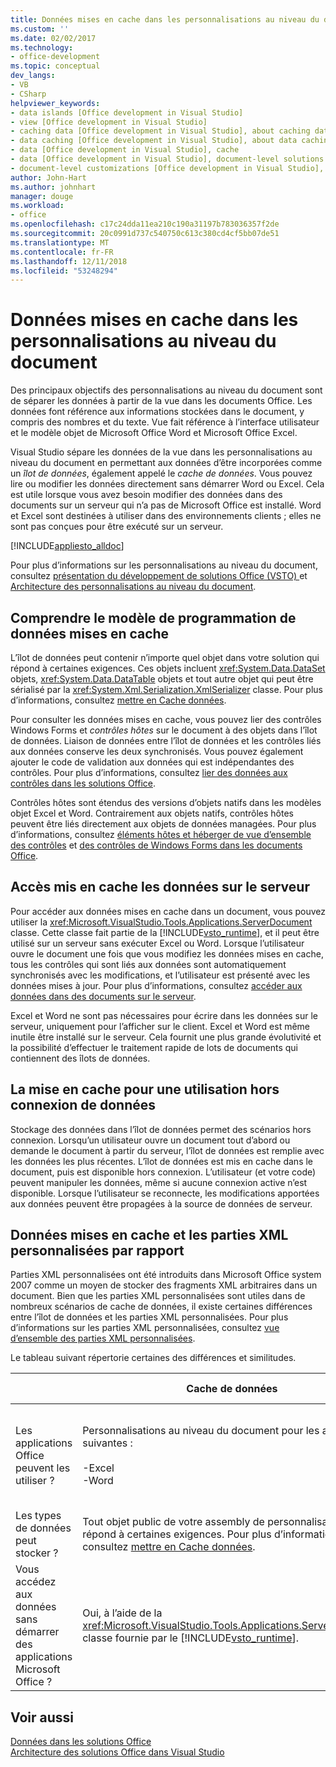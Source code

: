 ```yaml
---
title: Données mises en cache dans les personnalisations au niveau du document
ms.custom: ''
ms.date: 02/02/2017
ms.technology:
- office-development
ms.topic: conceptual
dev_langs:
- VB
- CSharp
helpviewer_keywords:
- data islands [Office development in Visual Studio]
- view [Office development in Visual Studio]
- caching data [Office development in Visual Studio], about caching data
- data caching [Office development in Visual Studio], about data caching
- data [Office development in Visual Studio], cache
- data [Office development in Visual Studio], document-level solutions
- document-level customizations [Office development in Visual Studio], data model
author: John-Hart
ms.author: johnhart
manager: douge
ms.workload:
- office
ms.openlocfilehash: c17c24dda11ea210c190a31197b783036357f2de
ms.sourcegitcommit: 20c0991d737c540750c613c380cd4cf5bb07de51
ms.translationtype: MT
ms.contentlocale: fr-FR
ms.lasthandoff: 12/11/2018
ms.locfileid: "53248294"
---
```

# <a name="cached-data-in-document-level-customizations"></a>Données mises en cache dans les personnalisations au niveau du document
  Des principaux objectifs des personnalisations au niveau du document sont de séparer les données à partir de la vue dans les documents Office. Les données font référence aux informations stockées dans le document, y compris des nombres et du texte. Vue fait référence à l’interface utilisateur et le modèle objet de Microsoft Office Word et Microsoft Office Excel.  
  
 Visual Studio sépare les données de la vue dans les personnalisations au niveau du document en permettant aux données d’être incorporées comme un *îlot de données*, également appelé le *cache de données*. Vous pouvez lire ou modifier les données directement sans démarrer Word ou Excel. Cela est utile lorsque vous avez besoin modifier des données dans des documents sur un serveur qui n’a pas de Microsoft Office est installé. Word et Excel sont destinées à utiliser dans des environnements clients ; elles ne sont pas conçues pour être exécuté sur un serveur.  
  
 [!INCLUDE[appliesto_alldoc](../vsto/includes/appliesto-alldoc-md.md)]  
  
 Pour plus d’informations sur les personnalisations au niveau du document, consultez [présentation du développement de solutions Office &#40;VSTO&#41; ](../vsto/office-solutions-development-overview-vsto.md) et [Architecture des personnalisations au niveau du document](../vsto/architecture-of-document-level-customizations.md).  
  
## <a name="understand-the-cached-data-programming-model"></a>Comprendre le modèle de programmation de données mises en cache  
 L’îlot de données peut contenir n’importe quel objet dans votre solution qui répond à certaines exigences. Ces objets incluent <xref:System.Data.DataSet> objets, <xref:System.Data.DataTable> objets et tout autre objet qui peut être sérialisé par la <xref:System.Xml.Serialization.XmlSerializer> classe. Pour plus d’informations, consultez [mettre en Cache données](../vsto/caching-data.md).  
  
 Pour consulter les données mises en cache, vous pouvez lier des contrôles Windows Forms et *contrôles hôtes* sur le document à des objets dans l’îlot de données. Liaison de données entre l’îlot de données et les contrôles liés aux données conserve les deux synchronisés. Vous pouvez également ajouter le code de validation aux données qui est indépendantes des contrôles. Pour plus d’informations, consultez [lier des données aux contrôles dans les solutions Office](../vsto/binding-data-to-controls-in-office-solutions.md).  
  
 Contrôles hôtes sont étendus des versions d’objets natifs dans les modèles objet Excel et Word. Contrairement aux objets natifs, contrôles hôtes peuvent être liés directement aux objets de données managées. Pour plus d’informations, consultez [éléments hôtes et héberger de vue d’ensemble des contrôles](../vsto/host-items-and-host-controls-overview.md) et [des contrôles de Windows Forms dans les documents Office](../vsto/windows-forms-controls-on-office-documents-overview.md).  
  
## <a name="access-cached-data-on-the-server"></a>Accès mis en cache les données sur le serveur  
 Pour accéder aux données mises en cache dans un document, vous pouvez utiliser la <xref:Microsoft.VisualStudio.Tools.Applications.ServerDocument> classe. Cette classe fait partie de la [!INCLUDE[vsto_runtime](../vsto/includes/vsto-runtime-md.md)], et il peut être utilisé sur un serveur sans exécuter Excel ou Word. Lorsque l’utilisateur ouvre le document une fois que vous modifiez les données mises en cache, tous les contrôles qui sont liés aux données sont automatiquement synchronisés avec les modifications, et l’utilisateur est présenté avec les données mises à jour. Pour plus d’informations, consultez [accéder aux données dans des documents sur le serveur](../vsto/accessing-data-in-documents-on-the-server.md).  
  
 Excel et Word ne sont pas nécessaires pour écrire dans les données sur le serveur, uniquement pour l’afficher sur le client. Excel et Word est même inutile être installé sur le serveur. Cela fournit une plus grande évolutivité et la possibilité d’effectuer le traitement rapide de lots de documents qui contiennent des îlots de données.  
  
## <a name="data-caching-for-offline-use"></a>La mise en cache pour une utilisation hors connexion de données  
 Stockage des données dans l’îlot de données permet des scénarios hors connexion. Lorsqu’un utilisateur ouvre un document tout d’abord ou demande le document à partir du serveur, l’îlot de données est remplie avec les données les plus récentes. L’îlot de données est mis en cache dans le document, puis est disponible hors connexion. L’utilisateur (et votre code) peuvent manipuler les données, même si aucune connexion active n’est disponible. Lorsque l’utilisateur se reconnecte, les modifications apportées aux données peuvent être propagées à la source de données de serveur.  
  
## <a name="cached-data-and-custom-xml-parts-compared"></a>Données mises en cache et les parties XML personnalisées par rapport  
 Parties XML personnalisées ont été introduits dans Microsoft Office system 2007 comme un moyen de stocker des fragments XML arbitraires dans un document. Bien que les parties XML personnalisées sont utiles dans de nombreux scénarios de cache de données, il existe certaines différences entre l’îlot de données et les parties XML personnalisées. Pour plus d’informations sur les parties XML personnalisées, consultez [vue d’ensemble des parties XML personnalisées](../vsto/custom-xml-parts-overview.md).  
  
 Le tableau suivant répertorie certaines des différences et similitudes.  
  
||Cache de données|Parties XML personnalisées|  
|-|----------------|----------------------|  
|Les applications Office peuvent les utiliser ?|Personnalisations au niveau du document pour les applications suivantes :<br /><br /> -Excel<br />-Word|Solutions au niveau du document et de niveau application pour les applications suivantes :<br /><br /> -Excel<br />-PowerPoint<br />-Word|  
|Les types de données peut stocker ?|Tout objet public de votre assembly de personnalisation qui répond à certaines exigences. Pour plus d’informations, consultez [mettre en Cache données](../vsto/caching-data.md).|Toutes les données XML.|  
|Vous accédez aux données sans démarrer des applications Microsoft Office ?|Oui, à l’aide de la <xref:Microsoft.VisualStudio.Tools.Applications.ServerDocument> classe fournie par le [!INCLUDE[vsto_runtime](../vsto/includes/vsto-runtime-md.md)].|Oui, en utilisant des classes dans le <xref:System.IO.Packaging> espace de noms, ou à l’aide du SDK de Format Open XML.|  
  
## <a name="see-also"></a>Voir aussi  
 [Données dans les solutions Office](../vsto/data-in-office-solutions.md)   
 [Architecture des solutions Office dans Visual Studio](../vsto/architecture-of-office-solutions-in-visual-studio.md)  
  
  